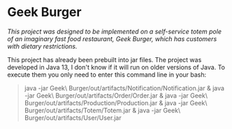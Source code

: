 # Geek Burger

_This project was designed to be implemented on a self-service totem pole of an imaginary fast food restaurant, Geek Burger, which has customers with dietary restrictions._

This project has already been prebuilt into jar files. The project was developed in Java 13, I don't know if it will run on older versions of Java.
To execute them you only need to enter this command line in your bash:
> java -jar Geek\ Burger/out/artifacts/Notification/Notification.jar & java -jar Geek\ Burger/out/artifacts/Order/Order.jar & java -jar Geek\ Burger/out/artifacts/Production/Production.jar & java -jar Geek\ Burger/out/artifacts/Totem/Totem.jar & java -jar Geek\ Burger/out/artifacts/User/User.jar
